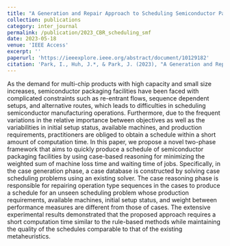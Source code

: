 ```yaml
---
title: "A Generation and Repair Approach to Scheduling Semiconductor Packaging Facilities Using Case-based Reasoning"
collection: publications
category: inter_journal
permalink: /publication/2023_CBR_scheduling_smf
date: 2023-05-18
venue: 'IEEE Access'
excerpt: ''
paperurl: 'https://ieeexplore.ieee.org/abstract/document/10129182'
citation: 'Park, I., Huh, J.*, & Park, J. (2023), "A Generation and Repair Approach to Scheduling Semiconductor Packaging Facilities Using Case-based Reasoning", IEEE Access, 11, 50631–50641. (SCIE)'
---
```


As the demand for multi-chip products with high capacity and small size increases, semiconductor packaging facilities have been faced with complicated constraints such as re-entrant flows, sequence dependent setups, and alternative routes, which leads to difficulties in scheduling semiconductor manufacturing operations. Furthermore, due to the frequent variations in the relative importance between objectives as well as the variabilities in initial setup status, available machines, and production requirements, practitioners are obliged to obtain a schedule within a short amount of computation time. In this paper, we propose a novel two-phase framework that aims to quickly produce a schedule of semiconductor packaging facilities by using case-based reasoning for minimizing the weighted sum of machine loss time and waiting time of jobs. Specifically, in the case generation phase, a case database is constructed by solving case scheduling problems using an existing solver. The case reasoning phase is responsible for repairing operation type sequences in the cases to produce a schedule for an unseen scheduling problem whose production requirements, available machines, initial setup status, and weight between performance measures are different from those of cases. The extensive experimental results demonstrated that the proposed approach requires a short computation time similar to the rule-based methods while maintaining the quality of the schedules comparable to that of the existing metaheuristics.
